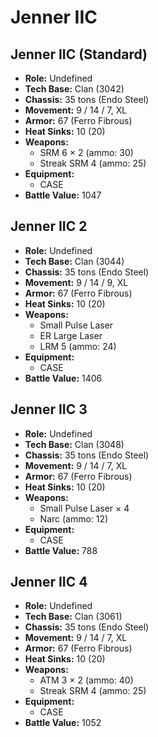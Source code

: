 # Jenner IIC
## Jenner IIC (Standard)
- **Role:** Undefined
- **Tech Base:** Clan (3042)
- **Chassis:** 35 tons (Endo Steel)
- **Movement:** 9 / 14 / 7, XL
- **Armor:** 67 (Ferro Fibrous)
- **Heat Sinks:** 10 (20)
- **Weapons:**
  - SRM 6 × 2 (ammo: 30)
  - Streak SRM 4 (ammo: 25)
- **Equipment:**
  - CASE
- **Battle Value:** 1047

## Jenner IIC 2
- **Role:** Undefined
- **Tech Base:** Clan (3044)
- **Chassis:** 35 tons (Endo Steel)
- **Movement:** 9 / 14 / 9, XL
- **Armor:** 67 (Ferro Fibrous)
- **Heat Sinks:** 10 (20)
- **Weapons:**
  - Small Pulse Laser
  - ER Large Laser
  - LRM 5 (ammo: 24)
- **Equipment:**
  - CASE
- **Battle Value:** 1406

## Jenner IIC 3
- **Role:** Undefined
- **Tech Base:** Clan (3048)
- **Chassis:** 35 tons (Endo Steel)
- **Movement:** 9 / 14 / 7, XL
- **Armor:** 67 (Ferro Fibrous)
- **Heat Sinks:** 10 (20)
- **Weapons:**
  - Small Pulse Laser × 4
  - Narc (ammo: 12)
- **Equipment:**
  - CASE
- **Battle Value:** 788

## Jenner IIC 4
- **Role:** Undefined
- **Tech Base:** Clan (3061)
- **Chassis:** 35 tons (Endo Steel)
- **Movement:** 9 / 14 / 7, XL
- **Armor:** 67 (Ferro Fibrous)
- **Heat Sinks:** 10 (20)
- **Weapons:**
  - ATM 3 × 2 (ammo: 40)
  - Streak SRM 4 (ammo: 25)
- **Equipment:**
  - CASE
- **Battle Value:** 1052

